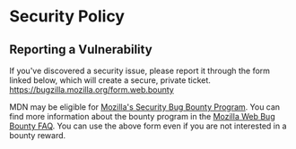 # Security Policy

## Reporting a Vulnerability

If you've discovered a security issue, please report it through the form linked below, which will create a secure, private ticket. 
https://bugzilla.mozilla.org/form.web.bounty

MDN may be eligible for [Mozilla's Security Bug Bounty Program](https://www.mozilla.org/en-US/security/bug-bounty/).
You can find more information about the bounty program in the [Mozilla Web Bug Bounty FAQ](https://www.mozilla.org/en-US/security/bug-bounty/faq-webapp/).
You can use the above form even if you are not interested in a bounty reward.
